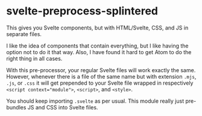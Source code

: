 
# svelte-preprocess-splintered

This gives you Svelte components, but with HTML/Svelte, CSS, and JS in separate files.

I like the idea of components that contain everything, but I like having the option not to do it
that way. Also, I have found it hard to get Atom to do the right thing in all cases.

With this pre-processor, your regular Svelte files will work exactly the same. However, whenever
there is a file of the same name but with extension `.mjs`, `.js`, or `.css` it will get prepended
to your Svelte file wrapped in respectively `<script context="module">`, `<script>`, and `<style>`.

You should keep importing `.svelte` as per usual. This module really just pre-bundles JS and CSS
into Svelte files.
